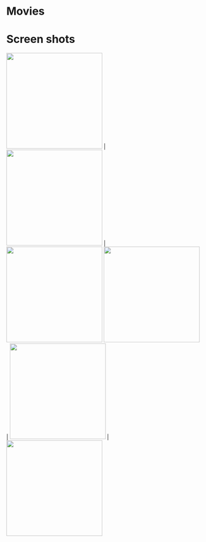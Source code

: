 # Movies
# Screen shots

<img src="https://user-images.githubusercontent.com/30687866/121500517-aac6a580-c9de-11eb-915a-8c1e75ec2538.png" width="250"> |  
<img src="https://user-images.githubusercontent.com/30687866/121500526-ac906900-c9de-11eb-9f6e-990e8870db7a.png" width="250"> | 
<img src="https://user-images.githubusercontent.com/30687866/121500538-aef2c300-c9de-11eb-85b6-1e667d74be32.png" width="250"> 
<img src="https://user-images.githubusercontent.com/30687866/121500547-b1551d00-c9de-11eb-8ee7-1b4028b1a637.png" width="250"> |
<img src="https://user-images.githubusercontent.com/30687866/121500556-b4500d80-c9de-11eb-9dfe-a2e9bcaa159f.png" width="250"> |
<img src="https://user-images.githubusercontent.com/30687866/121500562-b619d100-c9de-11eb-86b6-8055a03dfef3.png" width="250">

